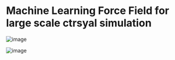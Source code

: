 # Machine Learning Force Field for large scale ctrsyal simulation


![image](https://user-images.githubusercontent.com/9202783/208929605-1bcc1ae9-ecd3-47bb-8829-877c5a2dc0fb.png)

![image](https://user-images.githubusercontent.com/72799310/227837452-c5da7c94-2842-4d40-b3c3-c0ab060f435f.png)

